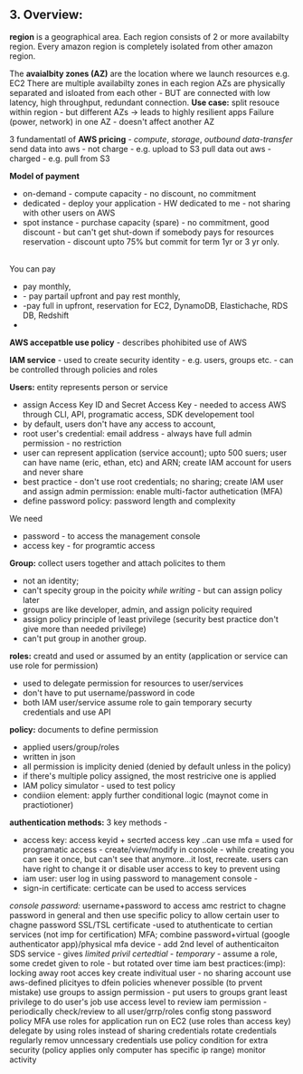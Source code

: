 ## 3. Overview:

**region** is a geographical area. Each region consists of 2 or more availabilty region. Every amazon region is completely isolated from other amazon region.

The **avaialbity zones (AZ)** are the location where we launch resources e.g. EC2 
There are multiple availabilty zones in each region 
AZs are physically separated and isloated from each other - BUT are connected with low latency, high throughput, redundant connection. **Use case:** split resouce within region - but different AZs -> leads to highly resilient apps 
Failure (power, network) in one AZ - doesn't affect another AZ

3 fundamentatl of **AWS pricing** - *compute*, *storage*, *outbound data-transfer* 
send data into aws - not charge - e.g. upload to S3 
pull data out aws - charged - e.g. pull from S3 

**Model of payment**
- on-demand - compute capacity - no discount, no commitment
- dedicated - deploy your application - HW dedicated to me - not sharing with other users on AWS
- spot instance - purchase capacity (spare) - no commitment, good discount - but can't get shut-down if somebody pays for resources 
<br/>reservation - discount upto 75% but commit for term 1yr or 3 yr only. 

<br/>You can pay
<ul>
  <li>pay monthly,</li>
  <li>- pay partail upfront and pay rest monthly, </li>
  <li>-pay full in upfront, reservation for EC2, DynamoDB, Elastichache, RDS DB, Redshift<li>
</ul>



**AWS accepatble use policy** - describes phohibited use of AWS


**IAM service** - used to create security identity - e.g. users, groups etc. - can be controlled through policies and roles 

**Users:** entity represents person or service 
- assign Access Key ID and Secret Access Key - needed to access AWS through CLI, API, programatic access, SDK developement tool  
- by default, users don't have any access to account, 
- root user's credential: email address - always have full admin permission - no restriction
- user can represent application (service account); upto 500 suers; user can have name (eric, ethan, etc) and ARN; create IAM account for users and never share 
- best practice - don't use root credentials; no sharing; create IAM user and assign admin permission: enable multi-factor authetication (MFA)
- define password policy: password length and complexity

We need 
- password - to access the management console
- access key - for programtic access 

**Group:** collect users together and attach policites to them 
- not an identity; 
- can't specity group in the poicity *while writing* - but can assign policy later
- groups are like developer, admin, and assign policity required
- assign policy principle of least privilege (security best practice don't give more than needed privilege)
- can't put group in another group.

**roles:** creatd and used or assumed by an entity (application or service can use role for permission) 
- used to delegate permission for resources to user/services 
- don't have to put username/password in code 
- both IAM user/service assume role to gain temporary securty credentials and use API  

**policy:** documents to define permission 
- applied users/group/roles 
- written in json 
- all permission is implicity denied (denied by default unless in the policy) 
- if there's multiple policy assigned, the most restricive one is applied
- IAM policy simulator - used to test policy 
- condiion element: apply further conditional logic (maynot come in practiotioner)

**authentication methods:** 3 key methods - 
* access key: access keyid + secrted access key ..can use mfa = used for programatic access - create/view/modify in console - while creating you can see it once, but can't see that anymore...it lost, recreate. users can have right to change it or disable user access to key to prevent using
* iam user: user log in using password to management console - 
* sign-in certificate: certicate can be used to access services

*console password:* username+password to access amc
restrict to chagne password in general and then use specific policy to allow certain user to chagne password
SSL/TSL certificate -used to atuthenticate to certian services (not imp for certification)
MFA; combine password+virtual (google authenticator app)/physical mfa device - add 2nd level of authenticaiton
SDS service - gives *limited privil certedtial* - *temporary* - assume a role, some credet given to role - but rotated over time
iam best practices:(imp):
locking away root acces key
create indivitual user - no sharing account
use aws-defined plicityes to dfein policies whenever possible (to prvent mistake)
use groups to assign permission - put users to groups
grant least privilege to do user's job
use access level to review iam permission - periodically check/review to all user/grrp/roles
config stong password policy
MFA
use roles for application run on EC2 (use roles than access  key)
delegate by using roles instead of sharing credentials
rotate credentials regularly
remov unncessary credentials
use policy condition for extra security (policy applies only computer has specific ip range)
monitor activity 

